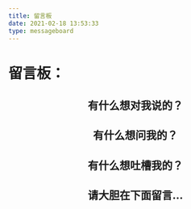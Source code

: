 ```yaml
---
title: 留言板
date: 2021-02-18 13:53:33  
type: messageboard
--- 
```


# 留言板：
## <div align="center"> 有什么想对我说的？ </font>
## <div align="center"> 有什么想问我的？ </font>
## <div align="center"> 有什么想吐槽我的？ </font>
## <div align="center"> 请大胆在下面留言... </font>
